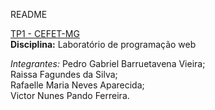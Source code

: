 README

[TP1 - CEFET-MG](https://pedrgbarruetavenav.github.io/dragoes_dinos/index.html)  
**Disciplina:** Laboratório de programação web

_Integrantes:_    Pedro Gabriel Barruetavena Vieira;  
                Raissa Fagundes da Silva;  
                Rafaelle Maria Neves Aparecida;  
                Victor Nunes Pando Ferreira.  
